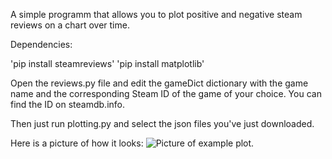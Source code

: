 A simple programm that allows you to plot positive and negative steam reviews on a chart over time.

Dependencies:

 'pip install steamreviews'
 'pip install matplotlib'

Open the reviews.py file and edit the gameDict dictionary with the game name and the corresponding Steam ID of the game of your choice.
You can find the ID on steamdb.info. 

Then just run plotting.py and select the json files you've just downloaded.

Here is a picture of how it looks:
![Picture of example plot.]([http://url/to/img.png](https://github.com/Difio3333/SteamReviewPlotter/blob/master/ShowcaseIMG.png)https://github.com/Difio3333/SteamReviewPlotter/blob/master/ShowcaseIMG.png)
